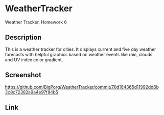# WeatherTracker
Weather Tracker, Homework 6

## Description
This is a weather tracker for cities. It displays current and five day weather forecasts with helpful graphics based on weather events like rain, clouds and UV index color gradient.

## Screenshot
https://github.com/BigPorg/WeatherTracker/commit/70d164365d11992dd6b3c8c72382a9a4e97f84b5

## Link
